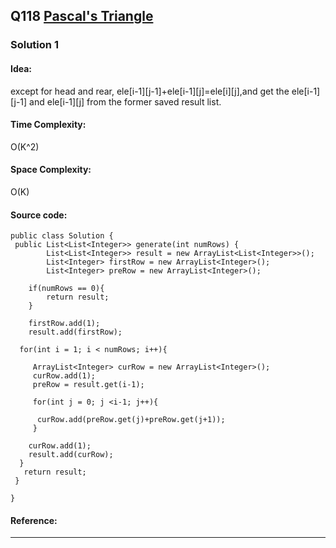 ## Q118 [Pascal's Triangle](https://leetcode.com/problems/pascals-triangle/) 

### Solution 1
#### Idea:
except for head and rear, ele[i-1][j-1]+ele[i-1][j]=ele[i][j],and get the ele[i-1][j-1] and ele[i-1][j] from the former saved result list.

#### Time Complexity:
O(K^2)
#### Space Complexity:
O(K)
#### Source code:
```
public class Solution {
 public List<List<Integer>> generate(int numRows) {
 		List<List<Integer>> result = new ArrayList<List<Integer>>();
 		List<Integer> firstRow = new ArrayList<Integer>();
		List<Integer> preRow = new ArrayList<Integer>();
 	
 	if(numRows == 0){
 		return result;
 	}
 	
 	firstRow.add(1);
 	result.add(firstRow);
 
  for(int i = 1; i < numRows; i++){
 	
     ArrayList<Integer> curRow = new ArrayList<Integer>();
     curRow.add(1);
     preRow = result.get(i-1);
    
     for(int j = 0; j <i-1; j++){
    
      curRow.add(preRow.get(j)+preRow.get(j+1));
     }
 	
 	curRow.add(1);
    result.add(curRow);
  }
   return result;
 }

}

```
#### Reference:

---

